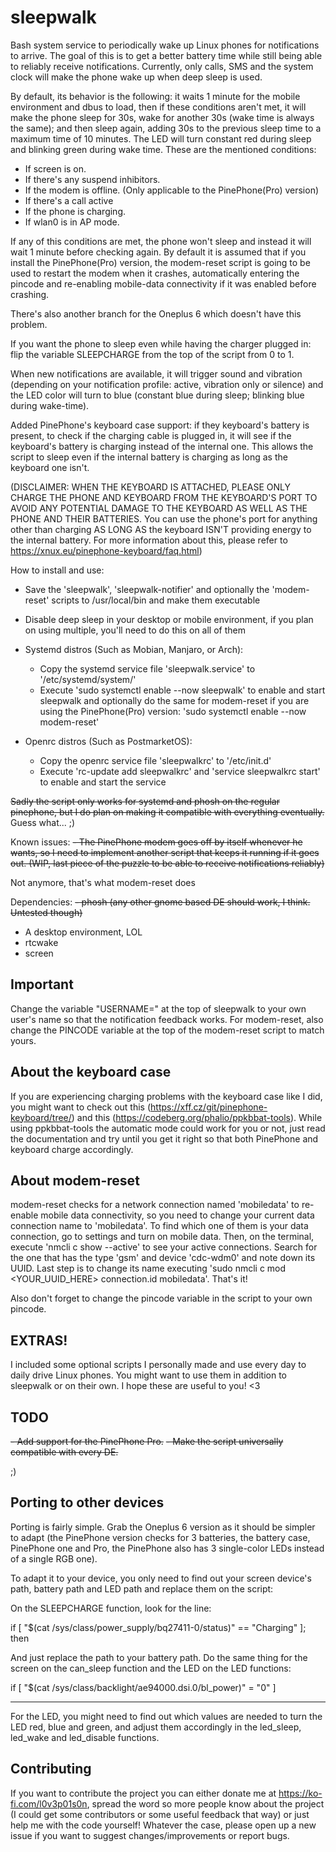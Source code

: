# sleepwalk
Bash system service to periodically wake up Linux phones for notifications to arrive. The goal of this is to get a better battery time while still being able to reliably receive notifications. Currently, only calls, SMS and the system clock will make the phone wake up when deep sleep is used.

By default, its behavior is the following: it waits 1 minute for the mobile environment and dbus to load, then if these conditions aren't met, it will make the phone sleep for 30s, wake for another 30s (wake time is always the same); and then sleep again, adding 30s to the previous sleep time to a maximum time of 10 minutes. The LED will turn constant red during sleep and blinking green during wake time. These are the mentioned conditions:

- If screen is on.
- If there's any suspend inhibitors.
- If the modem is offline. (Only applicable to the PinePhone(Pro) version)
- If there's a call active
- If the phone is charging.
- If wlan0 is in AP mode.

If any of this conditions are met, the phone won't sleep and instead it will wait 1 minute before checking again. By default it is assumed that if you install the PinePhone(Pro) version, the modem-reset script is going to be used to restart the modem when it crashes, automatically entering the pincode and re-enabling mobile-data connectivity if it was enabled before crashing.

There's also another branch for the Oneplus 6 which doesn't have this problem.

If you want the phone to sleep even while having the charger plugged in: flip the variable SLEEPCHARGE from the top of the script from 0 to 1.

When new notifications are available, it will trigger sound and vibration (depending on your notification profile: active, vibration only or silence) and the LED color will turn to blue (constant blue during sleep; blinking blue during wake-time).

Added PinePhone's keyboard case support: if they keyboard's battery is present, to check if the charging cable is plugged in, it will see if the keyboard's battery is charging instead of the internal one. This allows the script to sleep even if the internal battery is charging as long as the keyboard one isn't.

(DISCLAIMER: WHEN THE KEYBOARD IS ATTACHED, PLEASE ONLY CHARGE THE PHONE AND KEYBOARD FROM THE KEYBOARD'S PORT TO AVOID ANY POTENTIAL DAMAGE TO THE KEYBOARD AS WELL AS THE PHONE AND THEIR BATTERIES. You can use the phone's port for anything other than charging AS LONG AS the keyboard ISN'T providing energy to the internal battery. For more information about this, please refer to https://xnux.eu/pinephone-keyboard/faq.html)

How to install and use:
- Save the 'sleepwalk', 'sleepwalk-notifier' and optionally the 'modem-reset' scripts to /usr/local/bin and make them executable

- Disable deep sleep in your desktop or mobile environment, if you plan on using multiple, you'll need to do this on all of them

- Systemd distros (Such as Mobian, Manjaro, or Arch): 
    - Copy the systemd service file 'sleepwalk.service' to '/etc/systemd/system/'
    - Execute 'sudo systemctl enable --now sleepwalk' to enable and start sleepwalk and optionally do the same for modem-reset if you are using the PinePhone(Pro) version: 'sudo systemctl enable --now modem-reset'
    
- Openrc distros (Such as PostmarketOS):
    - Copy the openrc service file 'sleepwalkrc' to '/etc/init.d'
    - Execute 'rc-update add sleepwalkrc' and 'service sleepwalkrc start' to enable and start the service
    
~~Sadly the script only works for systemd and phosh on the regular pinephone, but I do plan on making it compatible with everything eventually.~~
Guess what...  ;)

Known issues:
~~- The PinePhone modem goes off by itself whenever he wants, so I need to implement another script that keeps it running if it goes out. (WIP, last piece of the puzzle to be able to receive notifications reliably)~~

Not anymore, that's what modem-reset does

Dependencies:
~~- phosh (any other gnome based DE should work, I think. Untested though)~~
- A desktop environment, LOL
- rtcwake
- screen

## Important

Change the variable "USERNAME=" at the top of sleepwalk to your own user's name so that the notification feedback works.
For modem-reset, also change the PINCODE variable at the top of the modem-reset script to match yours.


## About the keyboard case

If you are experiencing charging problems with the keyboard case like I did, you might want to check out this (https://xff.cz/git/pinephone-keyboard/tree/) and this (https://codeberg.org/phalio/ppkbbat-tools). While using ppkbbat-tools the automatic mode could work for you or not, just read the documentation and try until you get it right so that both PinePhone and keyboard charge accordingly.


## About modem-reset

modem-reset checks for a network connection named 'mobiledata' to re-enable mobile data connectivity, so you need to change your current data connection name to 'mobiledata'. To find which one of them is your data connection, go to settings and turn on mobile data. Then, on the terminal, execute 'nmcli c show --active' to see your active connections. Search for the one that has the type 'gsm' and device 'cdc-wdm0' and note down its UUID. Last step is to change its name executing 'sudo nmcli c mod <YOUR_UUID_HERE> connection.id mobiledata'. That's it!

Also don't forget to change the pincode variable in the script to your own pincode.


## EXTRAS!

I included some optional scripts I personally made and use every day to daily drive Linux phones. You might want to use them in addition to sleepwalk or on their own. I hope these are useful to you! <3


## TODO

~~- Add support for the PinePhone Pro.~~
~~- Make the script universally compatible with every DE.~~

;)


## Porting to other devices

Porting is fairly simple. Grab the Oneplus 6 version as it should be simpler to adapt (the PinePhone version checks for 3 batteries, the battery case, PinePhone one and Pro, the PinePhone also has 3 single-color LEDs instead of a single RGB one).

To adapt it to your device, you only need to find out your screen device's path, battery path and LED path and replace them on the script:

On the SLEEPCHARGE function, look for the line:

if [ "$(cat /sys/class/power_supply/bq27411-0/status)" == "Charging" ]; then

And just replace the path to your battery path. Do the same thing for the screen on the can_sleep function and the LED on the LED functions:

if [ "$(cat /sys/class/backlight/ae94000.dsi.0/bl_power)" = "0" ]

---------------------------------------------------------------------

For the LED, you might need to find out which values are needed to turn the LED red, blue and green, and adjust them accordingly in the led_sleep, led_wake and led_disable functions.


## Contributing

If you want to contribute the project you can either donate me at https://ko-fi.com/l0v3p01s0n, spread the word so more people know about the project (I could get some contributors or some useful feedback that way) or just help me with the code yourself! Whatever the case, please open up a new issue if you want to suggest changes/improvements or report bugs.
